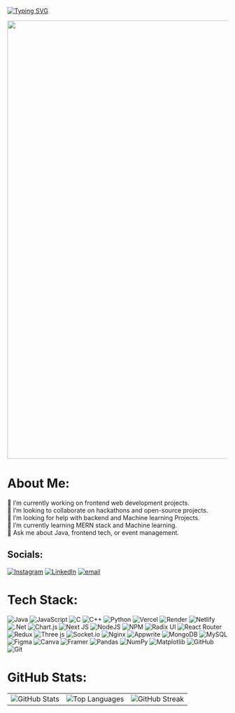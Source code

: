 <a href="https://git.io/typing-svg"><img src="https://readme-typing-svg.herokuapp.com?font=campana+script&weight=900&size=31&pause=1000&color=E60000&center=true&vCenter=true&width=456&height=57&lines=Hi!+I+am+Shivansh+Kaushik" alt="Typing SVG" /></a><p align="center">
  <img src="/naruto-uzumaki-four-tails-rage-mode-gif-desktop-wallpaper.gif" width="1000"/>
</p>

#  About Me:
🔭 I’m currently working on frontend web development projects.<br>👯 I’m looking to collaborate on hackathons and open-source projects.<br>🤝 I’m looking for help with backend and Machine learning Projects.<br>🌱 I’m currently learning MERN stack and Machine learning.<br>💬 Ask me about Java, frontend tech, or event management.<br>


##  Socials:
[![Instagram](https://img.shields.io/badge/Instagram-%23E4405F.svg?logo=Instagram&logoColor=white)](https://instagram.com/shivanshkaushik1237) [![LinkedIn](https://img.shields.io/badge/LinkedIn-%230077B5.svg?logo=linkedin&logoColor=white)](https://linkedin.com/in/shivansh-kaushik-b3165827a) [![email](https://img.shields.io/badge/Email-D14836?logo=gmail&logoColor=white)](mailto:shivanshkaushik1237@gmail.com) 

#  Tech Stack:
![Java](https://img.shields.io/badge/java-%23ED8B00.svg?style=for-the-badge&logo=openjdk&logoColor=white) ![JavaScript](https://img.shields.io/badge/javascript-%23323330.svg?style=for-the-badge&logo=javascript&logoColor=%23F7DF1E) ![C](https://img.shields.io/badge/c-%2300599C.svg?style=for-the-badge&logo=c&logoColor=white) ![C++](https://img.shields.io/badge/c++-%2300599C.svg?style=for-the-badge&logo=c%2B%2B&logoColor=white) ![Python](https://img.shields.io/badge/python-3670A0?style=for-the-badge&logo=python&logoColor=ffdd54) ![Vercel](https://img.shields.io/badge/vercel-%23000000.svg?style=for-the-badge&logo=vercel&logoColor=white) ![Render](https://img.shields.io/badge/Render-%46E3B7.svg?style=for-the-badge&logo=render&logoColor=white) ![Netlify](https://img.shields.io/badge/netlify-%23000000.svg?style=for-the-badge&logo=netlify&logoColor=#00C7B7) ![.Net](https://img.shields.io/badge/.NET-5C2D91?style=for-the-badge&logo=.net&logoColor=white) ![Chart.js](https://img.shields.io/badge/chart.js-F5788D.svg?style=for-the-badge&logo=chart.js&logoColor=white) ![Next JS](https://img.shields.io/badge/Next-black?style=for-the-badge&logo=next.js&logoColor=white) ![NodeJS](https://img.shields.io/badge/node.js-6DA55F?style=for-the-badge&logo=node.js&logoColor=white) ![NPM](https://img.shields.io/badge/NPM-%23CB3837.svg?style=for-the-badge&logo=npm&logoColor=white) ![Radix UI](https://img.shields.io/badge/radix%20ui-161618.svg?style=for-the-badge&logo=radix-ui&logoColor=white) ![React Router](https://img.shields.io/badge/React_Router-CA4245?style=for-the-badge&logo=react-router&logoColor=white) ![Redux](https://img.shields.io/badge/redux-%23593d88.svg?style=for-the-badge&logo=redux&logoColor=white) ![Three js](https://img.shields.io/badge/threejs-black?style=for-the-badge&logo=three.js&logoColor=white) ![Socket.io](https://img.shields.io/badge/Socket.io-black?style=for-the-badge&logo=socket.io&badgeColor=010101) ![Nginx](https://img.shields.io/badge/nginx-%23009639.svg?style=for-the-badge&logo=nginx&logoColor=white) ![Appwrite](https://img.shields.io/badge/Appwrite-%23FD366E.svg?style=for-the-badge&logo=appwrite&logoColor=white) ![MongoDB](https://img.shields.io/badge/MongoDB-%234ea94b.svg?style=for-the-badge&logo=mongodb&logoColor=white) ![MySQL](https://img.shields.io/badge/mysql-4479A1.svg?style=for-the-badge&logo=mysql&logoColor=white) ![Figma](https://img.shields.io/badge/figma-%23F24E1E.svg?style=for-the-badge&logo=figma&logoColor=white) ![Canva](https://img.shields.io/badge/Canva-%2300C4CC.svg?style=for-the-badge&logo=Canva&logoColor=white) ![Framer](https://img.shields.io/badge/Framer-black?style=for-the-badge&logo=framer&logoColor=blue) ![Pandas](https://img.shields.io/badge/pandas-%23150458.svg?style=for-the-badge&logo=pandas&logoColor=white) ![NumPy](https://img.shields.io/badge/numpy-%23013243.svg?style=for-the-badge&logo=numpy&logoColor=white) ![Matplotlib](https://img.shields.io/badge/Matplotlib-%23ffffff.svg?style=for-the-badge&logo=Matplotlib&logoColor=black) ![GitHub](https://img.shields.io/badge/github-%23121011.svg?style=for-the-badge&logo=github&logoColor=white) ![Git](https://img.shields.io/badge/git-%23F05033.svg?style=for-the-badge&logo=git&logoColor=white)
#  GitHub Stats:
<table align="center">
  <tr>
    <td>
      <img src="https://github-readme-stats.vercel.app/api?username=PhantomPhreak007&theme=dark&hide_border=true&include_all_commits=true&count_private=false" alt="GitHub Stats" />
    </td>
    <td>
      <img src="https://github-readme-stats.vercel.app/api/top-langs/?username=PhantomPhreak007&theme=dark&hide_border=true&include_all_commits=true&count_private=false&layout=compact" alt="Top Languages" />
    </td>
    <td>
      <img src="https://nirzak-streak-stats.vercel.app/?user=PhantomPhreak007&theme=dark&hide_border=true" alt="GitHub Streak" />
    </td>
  </tr>
</table>

